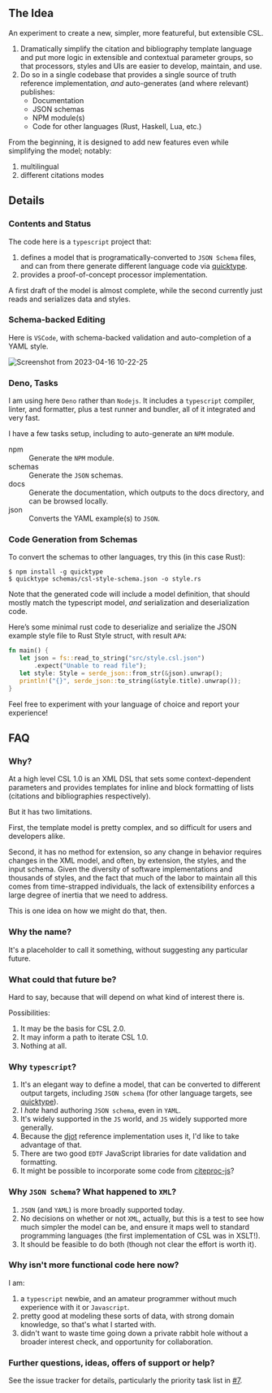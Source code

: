 ## The Idea

An experiment to create a new, simpler, more featureful, but extensible CSL. 

1. Dramatically simplify the citation and bibliography template language and put more logic in extensible and contextual parameter groups, so that processors, styles and UIs are easier to develop, maintain, and use.
2. Do so in a single codebase that provides a single source of truth reference implementation, _and_ auto-generates (and where relevant) publishes:
   - Documentation
   - JSON schemas
   - NPM module(s)
   - Code for other languages (Rust, Haskell, Lua, etc.)

From the beginning, it is designed to add new features even while simplifying the model; notably:

1. multilingual
2. different citations modes

## Details

### Contents and Status

The code here is a `typescript` project that:

1. defines a model that is programatically-converted to `JSON Schema` files, and
   can from there generate different language code via
   [quicktype](https://quicktype.io).
2. provides a proof-of-concept processor implementation.

A first draft of the model is almost complete, while the second currently just reads and serializes data and styles.

### Schema-backed Editing

Here is `VSCode`, with schema-backed validation and auto-completion of a YAML
style.

![Screenshot from 2023-04-16 10-22-25](https://user-images.githubusercontent.com/1134/232319672-88e96d95-1806-4d6b-9d27-6d0cc32d5033.png)

### Deno, Tasks

I am using here `Deno` rather than `Nodejs`. 
It includes a `typescript` compiler, linter, and formatter, plus a test runner and bundler, all of it integrated and very fast.

I have a few tasks setup, including to auto-generate an `NPM` module.

<dl>
  <dt>npm</dt>
  <dd>Generate the <code>NPM</code> module.</dd>
  <dt>schemas</dt>
  <dd>Generate the <code>JSON</code> schemas.</dd>
  <dt>docs</dt>
  <dd>Generate the documentation, which outputs to the docs directory, and can be browsed locally.</dd>
  <dt>json</dt>
  <dd>Converts the </code>YAML</code> example(s) to <code>JSON</code>.</dd>
</dl>

### Code Generation from Schemas

To convert the schemas to other languages, try this (in this case Rust):

```console
$ npm install -g quicktype
$ quicktype schemas/csl-style-schema.json -o style.rs
```

Note that the generated code will include a model definition, that should mostly
match the typescript model, _and_ serialization and deserialization code.

Here’s some minimal rust code to deserialize and serialize the JSON example
style file to Rust Style struct, with result `APA`:

```rust
fn main() {
   let json = fs::read_to_string("src/style.csl.json")
       .expect("Unable to read file");
   let style: Style = serde_json::from_str(&json).unwrap();
   println!("{}", serde_json::to_string(&style.title).unwrap());
}
```

Feel free to experiment with your language of choice and report your experience!

## FAQ

### Why?

At a high level CSL 1.0 is an XML DSL that sets some context-dependent
parameters and provides templates for inline and block formatting of lists
(citations and bibliographies respectively).

But it has two limitations.

First, the template model is pretty complex, and so difficult for users and
developers alike.

Second, it has no method for extension, so any change in behavior requires
changes in the XML model, and often, by extension, the styles, and the input
schema. Given the diversity of software implementations and thousands of styles,
and the fact that much of the labor to maintain all this comes from
time-strapped individuals, the lack of extensibility enforces a large degree of
inertia that we need to address.

This is one idea on how we might do that, then.

### Why the name?

It's a placeholder to call it something, without suggesting any particular
future.

### What could that future be?

Hard to say, because that will depend on what kind of interest there is.

Possibilities:

1. It may be the basis for CSL 2.0.
2. It may inform a path to iterate CSL 1.0.
3. Nothing at all.

### Why `typescript`?

1. It's an elegant way to define a model, that can be converted to different
   output targets, including `JSON schema` (for other language targets, see
   [quicktype](https://github.com/quicktype/quicktype)).
2. I _hate_ hand authoring `JSON schema`, even in `YAML`.
3. It's widely supported in the `JS` world, and `JS` widely supported more
   generally.
4. Because the [djot](https://djot.net/) reference implementation uses it, I'd
   like to take advantage of that.
5. There are two good `EDTF` JavaScript libraries for date validation and
   formatting.
6. It might be possible to incorporate some code from
   [citeproc-js](https://github.com/Juris-M/citeproc-js)?

### Why `JSON Schema`? What happened to `XML`?

1. `JSON` (and `YAML`) is more broadly supported today.
2. No decisions on whether or not `XML`, actually, but this is a test to see how
   much simpler the model can be, and ensure it maps well to standard
   programming languages (the first implementation of CSL was in XSLT!).
3. It should be feasible to do both (though not clear the effort is worth it).

### Why isn't more functional code here now?

I am:

1. a `typescript` newbie, and an amateur programmer without much experience with
   it or `Javascript`.
2. pretty good at modeling these sorts of data, with strong domain knowledge, so
   that's what I started with.
3. didn't want to waste time going down a private rabbit hole without a broader
   interest check, and opportunity for collaboration.

### Further questions, ideas, offers of support or help?

See the issue tracker for details, particularly the priority task list in
[#7](https://github.com/bdarcus/csl-next.js/issues/7).
